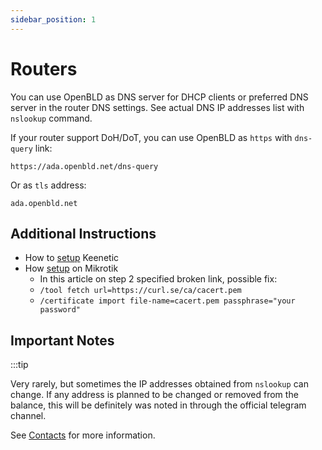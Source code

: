 ```yaml
---
sidebar_position: 1
---
```


# Routers

You can use OpenBLD as DNS server for DHCP clients or preferred DNS server in the router DNS settings. 
See actual DNS IP addresses list with `nslookup` command.

If your router support DoH/DoT, you can use OpenBLD as `https` with `dns-query` link:

```shell
https://ada.openbld.net/dns-query
```

Or as `tls` address:

```shell
ada.openbld.net
```

## Additional Instructions

* How to [setup](https://help.keenetic.com/hc/ru/articles/360007687159-%D0%9F%D1%80%D0%BE%D0%BA%D1%81%D0%B8-%D1%81%D0%B5%D1%80%D0%B2%D0%B5%D1%80%D1%8B-DNS-over-TLS-%D0%B8-DNS-over-HTTPS-%D0%B4%D0%BB%D1%8F-%D1%88%D0%B8%D1%84%D1%80%D0%BE%D0%B2%D0%B0%D0%BD%D0%B8%D1%8F-DNS-%D0%B7%D0%B0%D0%BF%D1%80%D0%BE%D1%81%D0%BE%D0%B2) Keenetic
* How [setup](https://jcutrer.com/howto/networking/mikrotik/mikrotik-dns-over-https) on Mikrotik
  * In this article on step 2 specified broken link, possible fix:
  * `/tool fetch url=https://curl.se/ca/cacert.pem`
  * `/certificate import file-name=cacert.pem passphrase="your password"`

## Important Notes

:::tip

Very rarely, but sometimes the IP addresses obtained from `nslookup` can change. 
If any address is planned to be changed or removed from the balance, this will be definitely was noted in through the official telegram channel.

See [Contacts](/docs/contacts.md) for more information.
